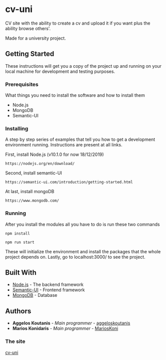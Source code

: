 # cv-uni
CV site with the ability to create a cv and upload it if you want plus the ability browse others'.

Made for a university project.

## Getting Started

These instructions will get you a copy of the project up and running on your local machine for development and testing purposes.

### Prerequisites

What things you need to install the software and how to install them

* Node.js
* MongoDB
* Semantic-UI

### Installing

A step by step series of examples that tell you how to get a development environment running. Instructions are present at all links.

First, install Node.js (v10.1.0 for now 18/12/2019)

```
https://nodejs.org/en/download/
```

Second, install semantic-UI

```
https://semantic-ui.com/introduction/getting-started.html
```

At last, install mongoDB

```
https://www.mongodb.com/
```

### Running

After you install the modules all you have to do is run these two commands

```
npm install
```
```
npm run start
```

These will initialize the environment and install the packages that the whole project depends on. Lastly, go to localhost:3000/ to see the project.

## Built With

* [Node.js](https://nodejs.org/en/) - The backend framework
* [Semantic-UI](https://semantic-ui.com/) - Frontend framework
* [MongoDB](https://www.mongodb.com/) - Database

## Authors

* **Aggelos Koutanis** - *Main programmer* - [aggeloskoutanis](https://github.com/aggeloskoutanis)
* **Marios Konidaris** - *Main programmer* - [MariosKoni](https://github.com/MariosKoni)

### The site
[cv-uni](https://cv-uni.herokuapp.com/)

